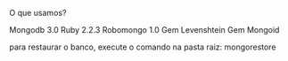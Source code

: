 O que usamos?

Mongodb 3.0
Ruby 2.2.3
Robomongo 1.0
Gem Levenshtein
Gem Mongoid

para restaurar o banco, execute o comando na pasta raiz:
	mongorestore